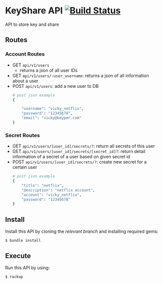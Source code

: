 # KeyShare API [![Build Status](https://travis-ci.org/Keyper-SS/key-sharer.svg?branch=master)](https://travis-ci.org/Keyper-SS/key-sharer)
API to store key and share

## Routes

### Account Routes
- GET `api/v1/users`
  - returns a json of all user IDs
- GET `api/v1/users/:user_username`: returns a json of all information about a user
- POST `api/v1/users`: add a new user to DB
  ```ruby
  # post json example
  {

      "username": "vicky_netflix",
      "password": "12345678",
      "email": "vicky@keyper.com"
  }
  ```

### Secret Routes
- GET `api/v1/users/[user_id]/secrets/?`: return all secrets of this user
- GET `api/v1/users/[user_id]/secrets/[secret_id]?`: return detail information of a secret of a user based on given secret id
- POST `api/v1/users/[user_id]/secrets/?`: create new secret  for a certain user
  ```ruby
  # post json example
  {
      "title": "netflix",
      "description": "netflix account",
      "account": "vicky_netflix",
      "password": "12345678"
  }
  ```

## Install

Install this API by cloning the *relevant branch* and installing required gems:
```
$ bundle install
```

## Execute

Run this API by using:

```
$ rackup
```
